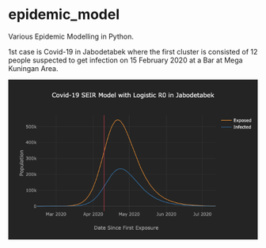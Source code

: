 # epidemic_model
Various Epidemic Modelling in Python.

1st case is Covid-19 in Jabodetabek where the first cluster is consisted of 12 people suspected to get infection on 15 February 2020 at a Bar at Mega Kuningan Area.

![alt text](https://github.com/fiqriwicaksono/epidemic_model/blob/master/img/SEIR001.png?raw=true)
